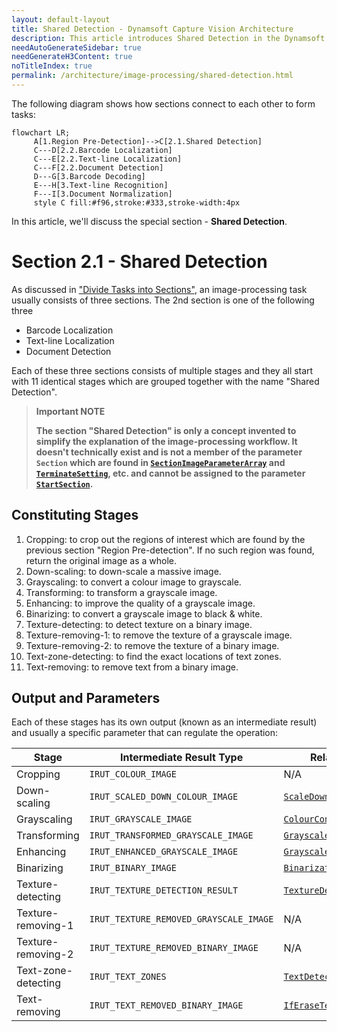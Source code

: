 ```yaml
---
layout: default-layout
title: Shared Detection - Dynamsoft Capture Vision Architecture
description: This article introduces Shared Detection in the Dynamsoft Capture Vision architecture.
needAutoGenerateSidebar: true
needGenerateH3Content: true
noTitleIndex: true
permalink: /architecture/image-processing/shared-detection.html
---
```


The following diagram shows how sections connect to each other to form tasks:

```mermaid
flowchart LR;
     A[1.Region Pre-Detection]-->C[2.1.Shared Detection]
     C---D[2.2.Barcode Localization]
     C---E[2.2.Text-line Localization]
     C---F[2.2.Document Detection]
     D---G[3.Barcode Decoding]
     E---H[3.Text-line Recognition]
     F---I[3.Document Normalization]
     style C fill:#f96,stroke:#333,stroke-width:4px
```

In this article, we'll discuss the special section - **Shared Detection**.

# Section 2.1 - Shared Detection

As discussed in ["Divide Tasks into Sections"](index.md#divide-tasks-into-sections), an image-processing task usually consists of three sections. The 2nd section is one of the following three

- Barcode Localization
- Text-line Localization
- Document Detection

Each of these three sections consists of multiple stages and they all start with 11 identical stages which are grouped together with the name "Shared Detection".

> **Important NOTE**
> 
> **The section "Shared Detection" is only a concept invented to simplify the explanation of the image-processing workflow. It doesn't technically exist and is not a member of the parameter `Section` which are found in [`SectionImageParameterArray`](../../parameters/reference/shared-parameter/section-image-parameter-array.md) and [`TerminateSetting`](../../parameters/reference/shared-parameter/terminate-setting.md), etc. and cannot be assigned to the parameter [`StartSection`](../../parameters/reference/shared-parameter/start-section.md).**

## Constituting Stages

1. Cropping: to crop out the regions of interest which are found by the previous section "Region Pre-detection". If no such region was found, return the original image as a whole.
2. Down-scaling: to down-scale a massive image.
3. Grayscaling: to convert a colour image to grayscale.
4. Transforming: to transform a grayscale image.
5. Enhancing: to improve the quality of a grayscale image.
6. Binarizing: to convert a grayscale image to black & white.
7. Texture-detecting: to detect texture on a binary image.
8. Texture-removing-1: to remove the texture of a grayscale image.
9. Texture-removing-2: to remove the texture of a binary image.
10. Text-zone-detecting: to find the exact locations of text zones.
11. Text-removing: to remove text from a binary image.

## Output and Parameters

Each of these stages has its own output (known as an intermediate result) and usually a specific parameter that can regulate the operation:

| Stage               | Intermediate Result Type               | Related Parameter                                                                                               |
| ------------------- | -------------------------------------- | --------------------------------------------------------------------------------------------------------------- |
| Cropping            | `IRUT_COLOUR_IMAGE`                    | N/A                                                                                                             |
| Down-scaling        | `IRUT_SCALED_DOWN_COLOUR_IMAGE`        | [`ScaleDownThreshold`](../../parameters/reference/image-parameter/scale-down-threshold.md)                      |
| Grayscaling         | `IRUT_GRAYSCALE_IMAGE`                 | [`ColourConversionModes`](../../parameters/reference/image-parameter/colour-conversion-modes.md)                |
| Transforming        | `IRUT_TRANSFORMED_GRAYSCALE_IMAGE`     | [`GrayscaleTransformationModes`](../../parameters/reference/image-parameter/gray-scale-transformation-modes.md) |
| Enhancing           | `IRUT_ENHANCED_GRAYSCALE_IMAGE`        | [`GrayscaleEnhancementModes`](../../parameters/reference/image-parameter/grayscale-enhancement-modes.md)        |
| Binarizing          | `IRUT_BINARY_IMAGE`                    | [`BinarizationModes`](../../parameters/reference/image-parameter/binarization-modes.md)                         |
| Texture-detecting   | `IRUT_TEXTURE_DETECTION_RESULT`        | [`TextureDetectionModes`](../../parameters/reference/image-parameter/texture-detection-modes.md)                |
| Texture-removing-1  | `IRUT_TEXTURE_REMOVED_GRAYSCALE_IMAGE` | N/A                                                                                                             |
| Texture-removing-2  | `IRUT_TEXTURE_REMOVED_BINARY_IMAGE`    | N/A                                                                                                             |
| Text-zone-detecting | `IRUT_TEXT_ZONES`                      | [`TextDetectionMode`](../../parameters/reference/image-parameter/text-detection-mode.md)                        |
| Text-removing       | `IRUT_TEXT_REMOVED_BINARY_IMAGE`       | [`IfEraseTextZone`](../../parameters/reference/image-parameter/if-erase-text-zone.md)                           |
